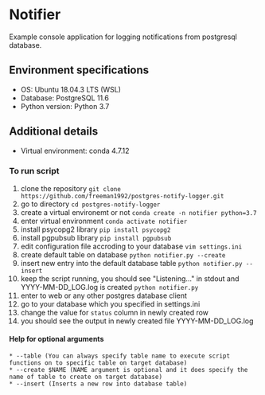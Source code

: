 # Notifier
Example console application for logging notifications from postgresql database.

## Environment specifications
   * OS: Ubuntu 18.04.3 LTS (WSL)
   * Database: PostgreSQL 11.6
   * Python version: Python 3.7

## Additional details
   * Virtual environment: conda 4.7.12

### To run script
1. clone the repository `git clone https://github.com/freeman1992/postgres-notify-logger.git`
2. go to directory `cd postgres-notify-logger`
3. create a virtual environemt or not `conda create -n notifier python=3.7`
4. enter virtual environment `conda activate notifier` 
5. install psycopg2 library `pip install psycopg2`
6. install pgpubsub library `pip install pgpubsub`
7. edit configuration file accroding to your database `vim settings.ini`
8. create default table on database `python notifier.py --create`
9. insert new entry into the default database table `python notifier.py --insert`
10. keep the script running, you should see "Listening..." in stdout and YYYY-MM-DD_LOG.log is created 
    `python notifier.py`
11. enter to web or any other postgres database client
12. go to your database which you specified in settings.ini
13. change the value for `status` column in newly created row
14. you should see the output in newly created file YYYY-MM-DD_LOG.log


#### Help for optional arguments
    * --table (You can always specify table name to execute script functions on to specific table on target database)
    * --create $NAME (NAME argument is optional and it does specify the name of table to create on target database)
    * --insert (Inserts a new row into database table)

